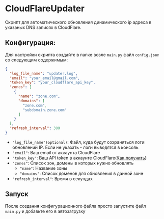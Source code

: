 # CloudFlareUpdater

Скрипт для автоматического обновления динамического ip адреса в указаных DNS записях в CloudFlare.

## Конфигурация:

Для настройки скрипта создайте в папке возле `main.py` файл `config.json` со следующим содержимым:
```JSON
{
  "log_file_name": "updater.log",
  "email": "your_email@gmail.com",
  "token_key": "your_cloudflare_api_key",
  "zones": [
    {
      "name": "zone.com",
      "domains": [
        "zone.com",
        "subdomain.zone.com"
      ]
    }
  ],
  "refresh_interval": 300
}
```
* `"log_file_name"(optional)`: Файл, куда будут сохраняться логи обновлений IP. Если не указать - логи выводятся в консоль
* `"email"`: Ваш email от аккаунта CloudFlare
* `"token_key"`: Ваш API token в аккаунте CloudFlare([Как получить](https://developers.cloudflare.com/fundamentals/api/get-started/create-token/))
* `"zones"`: Список зон, домены в которых нужно обновлять
  * `"name"`: Название зоны
  * `"domains"`: Список доменов для обновления в данной зоне
* `"refresh_interval"`: Время в секундах

## Запуск
После создания конфигурационного файла просто запустите файл `main.py` и добавьте его в автозагрузку

